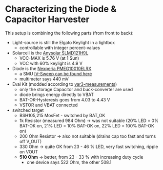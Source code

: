 # Characterizing the Diode & Capacitor Harvester

This setup is combining the following parts (from front to back):

- Light-source is still the Elgato Keylight in a lightbox 
  - controllable with integer percent-values
- Solarcell is the [Anysolar SLMD121H9L](https://www.digikey.de/en/products/detail/anysolar-ltd/SLMD121H09L/2754277)
  - VOC-MAX is 5.76 V (at 1 Sun)
  - VOC with 60% keylight is 4.9 V
- Diode is the [Nexperia PMEG10010ELRX](https://www.digikey.de/en/products/detail/nexperia-usa-inc/PMEG10010ELRX/5436248?s=N4IgTCBcDaIAoFkCiBxAjABg5pAZASgBogC6AvkA)
  - a SMU [IV-Sweep can be found here](https://github.com/orgua/shepherd_v2_planning/blob/main/docs/10_capes/media_v23/profiler_smu_hrv_diodes.csv)
  - multimeter says 440 mV
- Eval Kit (modded according to [var3-measurements](https://github.com/orgua/bq_characteristics/tree/main/eval_kit_behavior_var3))
  - only the storage Capacitor and buck-converter are used
  - diode brings energy directly to VBAT
  - BAT-OK-Hysteresis goes from 4.03 to 4.43 V
  - VSTOR and VBAT connected
- switched target
  - BSH105,215 MosFet - switched by BAT_OK
  - 1k Resistor (measured 984 Ohm) -> was not suitable (20% LED = 0% BAT-OK on, 21% LED = 10% BAT-OK on, 22% LED = 100% BAT-OK on)
  - 200 Ohm Resistor -> also not suitable (drains cap too fast and turns off V_OUT)
  - 330 Ohm -> quite OK from 23 - 46 % LED, very fast switching, ripple on VOUT
  - **510 Ohm** -> better, from 23 - 33 % with increasing duty cycle
    - one device says 522 Ohm, the other 508.1

